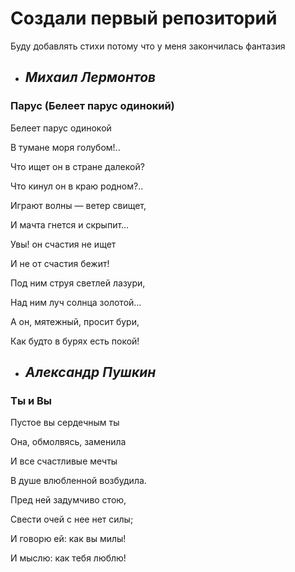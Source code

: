 # Создали первый репозиторий

Буду добавлять стихи потому что у меня закончилась фантазия

* ## _Михаил Лермонтов_

### Парус (Белеет парус одинокий)

Белеет парус одинокой

В тумане моря голубом!..

Что ищет он в стране далекой?

Что кинул он в краю родном?..

Играют волны — ветер свищет,

И мачта гнется и скрыпит…

Увы! он счастия не ищет

И не от счастия бежит!

Под ним струя светлей лазури,

Над ним луч солнца золотой…

А он, мятежный, просит бури,

Как будто в бурях есть покой!


* ## _Александр Пушкин_

### Ты и Вы

Пустое вы сердечным ты

Она, обмолвясь, заменила

И все счастливые мечты

В душе влюбленной возбудила.

Пред ней задумчиво стою,

Свести очей с нее нет силы;

И говорю ей: как вы милы!

И мыслю: как тебя люблю!
